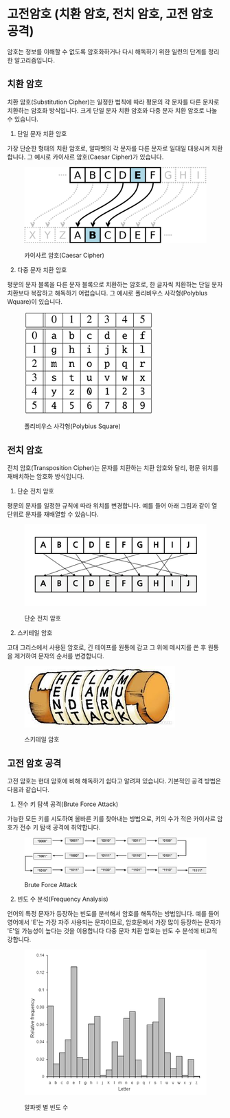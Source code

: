 # 고전암호 (치환 암호, 전치 암호, 고전 암호 공격)

암호는 정보를 이해할 수 없도록 암호화하거나 다시 해독하기 위한 일련의 단계를 정리한 알고리즘입니다.&#x20;

## 치환 암호

치환 암호(Substitution Cipher)는 일정한 법칙에 따라 평문의 각 문자를 다른 문자로 치환하는 암호화 방식입니다. 크게 단일 문자 치환 암호와 다중 문자 치환 암호로 나눌 수 있습니다.&#x20;

1. 단일 문자 치환 암호

가장 단순한 형태의 치환 암호로, 알파벳의 각 문자를 다른 문자로 일대일 대응시켜 치환합니다. 그 예시로 카이사르 암호(Caesar Cipher)가 있습니다.&#x20;

<figure><img src=".gitbook/assets/image (2).png" alt=""><figcaption><p>카이사르 암호(Caesar Cipher) </p></figcaption></figure>

2. 다중 문자 치환 암호&#x20;

평문의 문자 블록을 다른 문자 블록으로 치환하는 암호로, 한 글자씩 치환하는 단일 문자 치환보다 복잡하고 해독하기 어렵습니다. 그 예시로 폴리비우스 사각형(Polyblus Wquare)이 있습니다.&#x20;

<figure><img src=".gitbook/assets/image (1) (1).png" alt=""><figcaption><p>폴리비우스 사각형(Polybius Square)</p></figcaption></figure>



## 전치 암호

전치 암호(Transposition Cipher)는 문자를 치환하는 치환 암호와 달리, 평문 위치를 재배치하는 암호화 방식입니다.&#x20;

1. 단순 전치 암호&#x20;

평문의 문자를 일정한 규칙에 따라 위치를 변경합니다. 예를 들어 아래 그림과 같이 열 단위로 문자를 재배열할 수 있습니다.&#x20;

<figure><img src=".gitbook/assets/image (2) (1).png" alt=""><figcaption><p>단순 전치 암호</p></figcaption></figure>

2. 스키테일 암호

고대 그리스에서 사용된 암호로, 긴 테이프를 원통에 감고 그 위에 메시지를 쓴 후 원통을 제거하여 문자의 순서를 변경합니다.&#x20;

<figure><img src=".gitbook/assets/image (3).png" alt=""><figcaption><p>스키테일 암호</p></figcaption></figure>



## 고전 암호 공격

고전 암호는 현대 암호에 비해 해독하기 쉽다고 알려져 있습니다. 기본적인 공격 방법은 다음과 같습니다. &#x20;

1. 전수 키 탐색 공격(Brute Force Attack)

가능한 모든 키를 시도하여 올바른 키를 찾아내는 방법으로, 키의 수가 적은 카이사르 암호가 전수 키 탐색 공격에 취약합니다.  &#x20;

<figure><img src=".gitbook/assets/image (4).png" alt=""><figcaption><p>Brute Force Attack</p></figcaption></figure>

2. 빈도 수 분석(Frequency Analysis)

언어의 특정 문자가 등장하는 빈도를 분석해서 암호를 해독하는 방법입니다. 예를 들어 영어에서 'E'는 가장 자주 사용되는 문자이므로, 암호문에서 가장 많이 등장하는 문자가 'E'일 가능성이 높다는 것을 이용합니다 다중 문자 치환 암호는 빈도 수 분석에 비교적 강합니다.&#x20;

<figure><img src=".gitbook/assets/image (5).png" alt=""><figcaption><p>알파벳 별 빈도 수</p></figcaption></figure>

